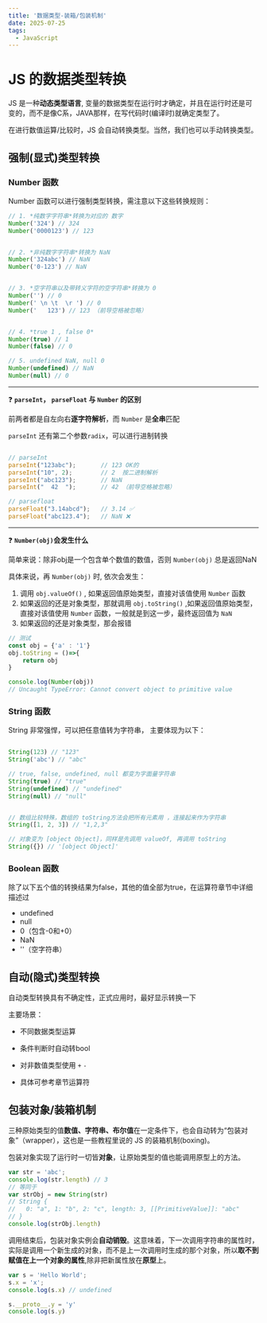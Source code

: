 ```yaml
---
title: '数据类型-装箱/包装机制'
date: 2025-07-25
tags:
  - JavaScript
---
```


# JS 的数据类型转换

JS 是一种**动态类型语言**, 变量的数据类型在运行时才确定，并且在运行时还是可变的，而不是像C系，JAVA那样，在写代码时(编译时)就确定类型了。


在进行数值运算/比较时，JS 会自动转换类型。当然，我们也可以手动转换类型。

## 强制(显式)类型转换

### Number 函数

Number 函数可以进行强制类型转换，需注意以下这些转换规则：

```js
// 1. *纯数字字符串*转换为对应的 数字
Number('324') // 324
Number('0000123') // 123


// 2. *非纯数字字符串*转换为 NaN
Number('324abc') // NaN
Number('0-123') // NaN


// 3. *空字符串以及带转义字符的空字符串*转换为 0
Number('') // 0
Number(' \n \t  \r ') // 0
Number('   123') // 123 （前导空格被忽略）


// 4. *true 1 , false 0*
Number(true) // 1
Number(false) // 0

// 5. undefined NaN, null 0
Number(undefined) // NaN
Number(null) // 0

```

---

❓ **`parseInt`， `parseFloat` 与 `Number` 的区别**

前两者都是自左向右**逐字符解析**，而 `Number` 是**全串**匹配


`parseInt` 还有第二个参数`radix`，可以进行进制转换

```js

// parseInt
parseInt("123abc");       // 123 OK的
parseInt("10", 2);        // 2  按二进制解析
parseInt("abc123");       // NaN 
parseInt("  42  ");       // 42 （前导空格被忽略）

// parsefloat
parseFloat("3.14abcd");   // 3.14 ✅
parseFloat("abc123.4");   // NaN ❌

```

---

❓ **`Number(obj)`会发生什么**

简单来说：除非obj是一个包含单个数值的数值，否则 `Number(obj)` 总是返回NaN


具体来说，再 `Number(obj)` 时, 依次会发生：
1. 调用 `obj.valueOf()` , 如果返回值原始类型，直接对该值使用 `Number` 函数
2. 如果返回的还是对象类型，那就调用 `obj.toString()` ,如果返回值原始类型，直接对该值使用 `Number` 函数，一般就是到这一步，最终返回值为 `NaN`
3. 如果返回的还是对象类型，那会报错 

```js
// 测试
const obj = {'a' : '1'}
obj.toString = ()=>{
    return obj
}

console.log(Number(obj)) 
// Uncaught TypeError: Cannot convert object to primitive value
```


### String 函数

String 非常强悍，可以把任意值转为字符串， 主要体现为以下：

```js

String(123) // "123"
String('abc') // "abc"

// true, false, undefined, null 都变为字面量字符串
String(true) // "true"
String(undefined) // "undefined"
String(null) // "null"


// 数组比较特殊，数组的 toString方法会把所有元素用 ，连接起来作为字符串
String([1, 2, 3]) // "1,2,3"

// 对象变为 [object Object]，同样是先调用 valueOf, 再调用 toString
String({}) // '[object Object]'
```

### Boolean 函数
除了以下五个值的转换结果为false，其他的值全部为true，在运算符章节中详细描述过
- undefined
- null
- 0（包含-0和+0）
- NaN
- ''（空字符串）


## 自动(隐式)类型转换

自动类型转换具有不确定性，正式应用时，最好显示转换一下


主要场景：
- 不同数据类型运算
- 条件判断时自动转bool
- 对非数值类型使用 `+` `-` 

- 具体可参考章节运算符



## 包装对象/装箱机制

三种原始类型的值**数值、字符串、布尔值**在一定条件下，也会自动转为“包装对象”（wrapper），这也是一些教程里说的 JS 的装箱机制(boxing)。

包装对象实现了运行时一切皆**对象**，让原始类型的值也能调用原型上的方法。


```js
var str = 'abc';
console.log(str.length) // 3
// 等同于
var strObj = new String(str)
// String {
//   0: "a", 1: "b", 2: "c", length: 3, [[PrimitiveValue]]: "abc"
// }
console.log(strObj.length)
```


调用结束后，包装对象实例会**自动销毁**。这意味着，下一次调用字符串的属性时，实际是调用一个新生成的对象，而不是上一次调用时生成的那个对象，所以**取不到赋值在上一个对象的属性**,除非把新属性放在**原型**上。

```js
var s = 'Hello World';
s.x = 'x';
console.log(s.x) // undefined

s.__proto__.y = 'y'
console.log(s.y)

```
